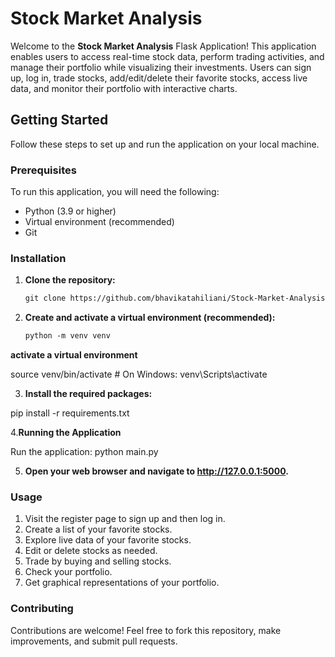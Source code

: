 # Stock Market Analysis

Welcome to the **Stock Market Analysis** Flask Application! This application enables users to access real-time stock data, perform trading activities, and manage their portfolio while visualizing their investments. Users can sign up, log in, trade stocks, add/edit/delete their favorite stocks, access live data, and monitor their portfolio with interactive charts.

## Getting Started

Follow these steps to set up and run the application on your local machine.

### Prerequisites

To run this application, you will need the following:

- Python (3.9 or higher)
- Virtual environment (recommended)
- Git

### Installation

1. **Clone the repository:**

   ```markdown
   git clone https://github.com/bhavikatahiliani/Stock-Market-Analysis.git

2. **Create and activate a virtual environment (recommended):**
   
   ```markdown
   python -m venv venv
   
  **activate a virtual environment**
  
  source venv/bin/activate  # On Windows: venv\Scripts\activate

3. **Install the required packages:**
  
  pip install -r requirements.txt
  
4.**Running the Application**

Run the application:
  python main.py

5. **Open your web browser and navigate to http://127.0.0.1:5000.**

### Usage
1. Visit the register page to sign up and then log in.
2. Create a list of your favorite stocks.
3. Explore live data of your favorite stocks.
4. Edit or delete stocks as needed.
5. Trade by buying and selling stocks.
6. Check your portfolio.
7. Get graphical representations of your portfolio.

### Contributing
Contributions are welcome! Feel free to fork this repository, make improvements, and submit pull requests.





